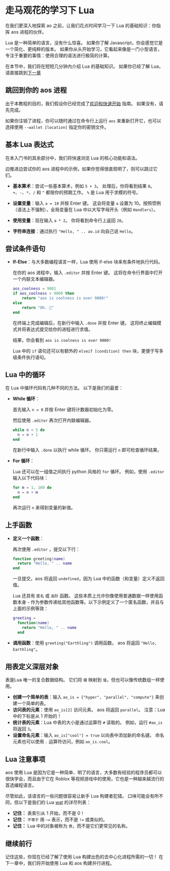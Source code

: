 # 走马观花的学习下 Lua

在我们更深入地探索 ao 之前，让我们花点时间学习一下 Lua 的基础知识：你指挥 aos 进程的伙伴。

Lua 是一种简单的语言，没有什么惊喜。 如果你了解 Javascript，你会感觉它是一个简化、更纯粹的版本。 如果你从头开始学习，它看起来像是一门小型语言，专注于重要的事情：使用合理的语法进行极简的计算。

在本节中，我们将在短短几分钟内介绍 Lua 的基础知识。 如果你已经了解 Lua，请直接跳到[下一章](tour.md)

## 跳回到你的 aos 进程

出于本教程的目的，我们假设你已经完成了[欢迎和快速开始](/zh/welcome/) 指南。 如果没有，请先完成。

如果你注销了进程，你可以随时通过在命令行上运行 `aos` 来重新打开它，也可以选择使用 `--wallet [location]` 指定你的密钥文件。

## 基本 Lua 表达式

在本入门书的其余部分中，我们将快速浏览 Lua 的核心功能和语法。

边推进边尝试你的 aos 进程中的示例，如果你觉得很直观明了，则可以跳过它们。

- **基本算术**：尝试一些基本算术，例如 `5 + 3`。 处理后，你将看到结果 `8`。 `+`、`-`、`*`、`/` 和 `^` 都按你的预期工作。 `%` 是 Lua 用于求模的符号。
- **设置变量**：输入 `a = 10` 并按 Enter 键。 这会将变量 `a` 设置为 10。按照惯例（语法上不强制），全局变量在 Lua 中以大写字母开头（例如 `Handlers`）。

- **使用变量**：现在输入 `a * 2`。 你将看到命令行上返回 `20`。
- **字符串连接**：通过执行 `"Hello, " .. ao.id` 向自己说 `Hello`。

## 尝试条件语句

- **If-Else**：与大多数编程语言一样，Lua 使用 if-else 块来有条件地执行代码。

  在你的 aos 进程中，输入 `.editor` 并按 Enter 键。 这将在命令行界面中打开一个内联文本编辑器。

  ```lua
  aos_coolness = 9001
  if aos_coolness > 9000 then
      return "aos is coolness is over 9000!"
  else
      return "Oh. 🤷"
  end
  ```

  在终端上完成编辑后，在新行中输入 `.done` 并按 Enter 键。 这将终止编辑模式并将表达式提交给你的进程进行求值。

  结果，你会看到 `aos is coolness is over 9000!`

  Lua 中的 `if` 语句还可以有额外的 `elseif [condition] then` 块，更便于写多级条件执行语句。

## Lua 中的循环

在 Lua 中循环代码有几种不同的方法。 以下是我们的最爱：

- **While 循环**：

  首先输入 `n = 0` 并按 Enter 键将计数器初始化为零。

  然后使用 `.editor` 再次打开内联编辑器。

  ```lua
  while n < 5 do
    n = n + 1
  end
  ```

  在新行中输入 `.done` 以执行 while 循环。 你只需运行 `n` 即可检查循环结果。

- **For 循环**：

  Lua 还可以在一组值之间执行 python 风格的 `for` 循环。 例如，使用 `.editor` 输入以下代码块：

  ```lua
  for m = 1, 100 do
    n = n + m
  end
  ```

  再次运行 `n` 来得到变量的新值。

## 上手函数

- **定义一个函数**：

  再次使用 `.editor` ，提交以下行：

  ```lua
  function greeting(name)
    return "Hello, " .. name
  end
  ```

  一旦提交，aos 将返回 `undefined`，因为 Lua 中的函数（和变量）定义不返回值。

  Lua 还具有 `匿名` 或 `高阶` 函数。 这些本质上允许你像使用普通数据一样使用函数本身 - 作为参数传递给其他函数等。以下示例定义了一个匿名函数，并且与上面的示例等效：

  ```lua
  greeting =
    function(name)
      return "Hello, " .. name
    end
  ```

- **调用函数**：使用 `greeting("Earthling")` 调用函数。 aos 将返回 `"Hello, Earthling"`。

## 用表定义深层对象

表是Lua 唯一的复合数据结构。 它们将 `键` 映射到 `值`，但也可以像传统数组一样使用。

- **创建一个简单的表**：输入 `ao_is = {"hyper", "parallel", "compute"}` 来创建一个简单的表。
- **访问表的元素**：使用 `ao_is[2]` 访问元素。 aos 将返回 `parallel`。 注意：Lua 中的下标是从 1 开始的！
- **统计表的元素**：Lua 中表的大小是通过运算符 `#` 读取的。 例如，运行 `#ao_is` 将返回 `3`。
- **设置命名元素**：输入 `ao_is["cool"] = true` 以向表中添加新的命名键。 命名元素也可以使用 `.` 运算符访问，例如 `ao_is.cool`。

## Lua 注意事项

aos 使用 Lua 是因为它是一种简单、明了的语言，大多数有经验的程序员都可以很快学会，而且由于它在 Roblox 等视频游戏中的使用，它也是一种越来越流行的首选编程语言。

尽管如此，该语言的一些问题很容易让新手 Lua 构建者犯错。 口味可能会有所不同，但以下是我们的 Lua [wat](https://www.destroyallsoftware.com/talks/wat) 的详尽列表：

- **记住：** 表索引从 1 开始，而不是 0！
- **记住：** `不等于` 用 `~=` 表示，而不是 `!=` 或类似的。
- **记住：** Lua 中的对象被称为 `表`，而不是它们更常见的名称。

## 继续前行

记住这些，你现在已经了解了使用 Lua 构建出色的去中心化进程所需的一切！ 在下一章中，我们将开始使用 Lua 和 aos 构建并行进程。
